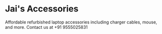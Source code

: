 # Jai's Accessories
Affordable refurbished laptop accessories including charger cables, mouse, and more. Contact us at +91 9555025831
